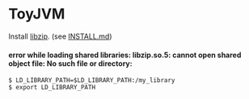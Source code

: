 # ToyJVM

Install [libzip](https://github.com/nih-at/libzip). (see [INSTALL.md](https://github.com/nih-at/libzip/blob/master/INSTALL.md))

#### error while loading shared libraries: libzip.so.5: cannot open shared object file: No such file or directory:
```
$ LD_LIBRARY_PATH=$LD_LIBRARY_PATH:/my_library
$ export LD_LIBRARY_PATH
```
